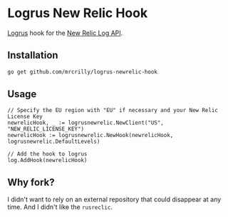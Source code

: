 # Logrus New Relic Hook

[Logrus](https://github.com/sirupsen/logrus) hook for the [New Relic Log API](https://docs.newrelic.com/docs/logs/log-management/log-api/introduction-log-api/).

## Installation

```bash
go get github.com/mrcrilly/logrus-newrelic-hook
```

## Usage

```golang
// Specify the EU region with "EU" if necessary and your New Relic License Key
newrelicHook, _ := logrusnewrelic.NewClient("US", "NEW_RELIC_LICENSE_KEY")
newrelicHook := logrusnewrelic.NewHook(newrelicHook, logrusnewrelic.DefaultLevels)

// Add the hook to logrus
log.AddHook(newrelicHook)
```

## Why fork?

I didn't want to rely on an external repository that could disappear at any time. And I didn't like the `rusreclic`.
